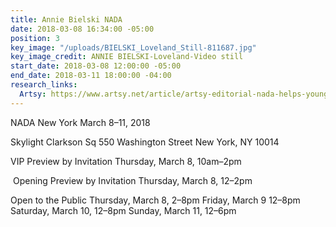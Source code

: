 ```yaml
---
title: Annie Bielski NADA
date: 2018-03-08 16:34:00 -05:00
position: 3
key_image: "/uploads/BIELSKI_Loveland_Still-811687.jpg"
key_image_credit: ANNIE BIELSKI-Loveland-Video still
start_date: 2018-03-08 12:00:00 -05:00
end_date: 2018-03-11 18:00:00 -04:00
research_links:
  Artsy: https://www.artsy.net/article/artsy-editorial-nada-helps-young-galleries-hard-times
---
```


NADA New York
March 8–11, 2018

Skylight Clarkson Sq
550 Washington Street
New York, NY 10014

VIP Preview by Invitation
Thursday, March 8, 10am–2pm

 Opening Preview by Invitation
Thursday, March 8, 12–2pm 

Open to the Public
Thursday, March 8, 2–8pm
Friday, March 9 12–8pm
Saturday, March 10, 12–8pm
Sunday, March 11, 12–6pm